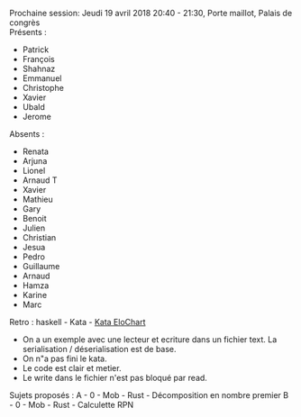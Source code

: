 Prochaine session:  Jeudi 19 avril 2018 20:40 - 21:30, Porte maillot, Palais de congrès  
Présents :
- Patrick
- François
- Shahnaz
- Emmanuel
- Christophe
- Xavier
- Ubald
- Jerome


Absents :
- Renata
- Arjuna
- Lionel
- Arnaud T
- Xavier
- Mathieu
- Gary
- Benoit
- Julien
- Christian
- Jesua
- Pedro
- Guillaume
- Arnaud
- Hamza
- Karine
- Marc


Retro : haskell - Kata - [Kata EloChart](https://github.com/ToF-/EloChart) 
- On a un exemple avec une lecteur et ecriture dans un fichier text. La serialisation / déserialisation est de base.
- On n"a pas fini le kata.
- Le code est clair et metier. 
- Le write dans le fichier n'est pas bloqué par read.

Sujets proposés :
A - 0 - Mob - Rust - Décomposition en nombre premier
B - 0 - Mob - Rust - Calculette RPN
 

